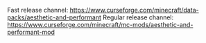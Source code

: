 Fast release channel: https://www.curseforge.com/minecraft/data-packs/aesthetic-and-performant
Regular release channel: https://www.curseforge.com/minecraft/mc-mods/aesthetic-and-performant-mod
